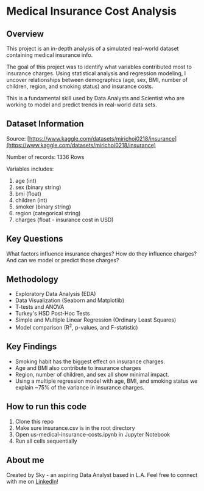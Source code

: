 # Medical Insurance Cost Analysis
## Overview

This project is an in-depth analysis of a simulated real-world dataset containing medical insurance info.

The goal of this project was to identify what variables contributed most to insurance charges. Using statistical analysis and regression modeling, I uncover relationships between demographics (age, sex, BMI, number of children, region, and smoking status) and insurance costs. 

This is a fundamental skill used by Data Analysts and Scientist who are working to model and predict trends in real-world data sets.

## Dataset Information

Source: [https://www.kaggle.com/datasets/mirichoi0218/insurance](https://www.kaggle.com/datasets/mirichoi0218/insurance)

Number of records: 1336 Rows

Variables includes:

1) age (int)
2) sex (binary string)
3) bmi (float)
4) children (int)
5) smoker (binary string)
6) region (categorical string)
7) charges (float - insurance cost in USD)

## Key Questions

What factors influence insurance charges? How do they influence charges? And can we model or predict those charges?

## Methodology

- Exploratory Data Analysis (EDA)
- Data Visualization (Seaborn and Matplotlib)
- T-tests and ANOVA
- Turkey's HSD Post-Hoc Tests
- Simple and Multiple Linear Regression (Ordinary Least Squares)
- Model comparison (R<sup>2</sup>, p-values, and F-statistic)

## Key Findings

- Smoking habit has the biggest effect on insurance charges.
- Age and BMI also contribute to insurance charges
- Region, number of children, and sex all show minimal impact.
- Using a multiple regression model with age, BMI, and smoking status we explain ~75% of the variance in insurance charges.

## How to run this code

1) Clone this repo
2) Make sure insurance.csv is in the root directory
3) Open us-medical-insurance-costs.ipynb in Jupyter Notebook
4) Run all cells sequentially

## About me
Created by Sky - an aspiring Data Analyst based in L.A.
Feel free to connect with me on [LinkedIn](www.linkedin.com/in/sky-nelson-5b480b241)!

